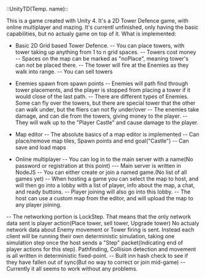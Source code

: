 ::UnityTD(Temp. name)::

This is a game created with Unity 4. It's a 2D Tower Defence game, with online multiplayer and mazing.
It's currentl unfinished, only having the basic capabilities, but no actualy game on top of it.
What is implemented:

- Basic 2D Grid based Tower Defence.
-- You can place towers, with tower taking up anything from 1 to n grid spaces.
-- Towers cost money
-- Spaces on the map can be marked as "noPlace", meaning tower's can not be placed there.
-- The tower will fire at the Enemies as they walk into range.
-- You can sell towers
- Enemies spawn from spawn points
-- Enemies will path find through tower placements, and the player is stopped from placing a tower if it would close of the last path.
-- There are different types of Enemies. Some can fly over the towers, but there are special tower that the other can walk under, but the fliers can not fly under/over
-- The enemies take damage, and can die from the towers, giving money to the player.
-- They will walk up to the "Player Castle" and cause damage to the player.

- Map editor
-- The absolute basics of a map editor is implemented
-- Can place/remove map tiles, Spawn points and end goal("Castle")
-- Can save and load maps

- Online multiplayer
-- You can log in to the main server with a name(No password or registration at this point)
--- Main server is written in NodeJS
-- You can either create or join a named game.(No list of all games yet)
-- When hosting a game you can select the map to host, and will then go into a lobby with a list of player, info about the map, a chat, and ready buttons.
-- Player joining will also go into this lobby.
-- The host can use a custom map from the editor, and will upload the map to any player joining.

-- The networking portion is LockStep. That means that the only network data sent is player action(Place tower, sell tower, Upgrade tower)
No actualy network data about Enemy movement or Tower firing is sent. 
Instead each client will be running their own deterministic simulation, taking one simulation step once the host sends a "Step" packet(Indicating end of player actions for this step).
Pathfinding, Collision detection and movement is all written in deterministic fixed-point.
-- Built inn hash check to see if they have fallen out of sync(But no way to correct or join mid-game)
-- Currently it all seems to work without any problems.
